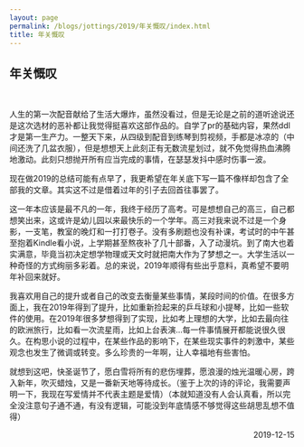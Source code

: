 ```yaml
---
layout: page
permalink: /blogs/jottings/2019/年关慨叹/index.html
title: 年关慨叹
---
```


## 年关慨叹
<br>

人生的第一次配音献给了生活大爆炸，虽然没看过，但是无论是之前的道听途说还是这次选材的恶补都让我觉得挺喜欢这部作品的。自学了pr的基础内容，果然ddl才是第一生产力。一整天下来，从四级到配音到练琴到剪视频，手都是冰凉的（中间还洗了几盆衣服），但是想想天上此刻正有无数流星划过，就不免觉得热血沸腾地激动。此刻只想抛开所有应当完成的事情，在瑟瑟发抖中感时伤事一波。

现在做2019的总结可能有点早了，我更希望在年关底下写一篇不像样却包含了全部我的文章。其实这不过是借着过年的引子去回首往事罢了。

这一年本应该是最不凡的一年，我终于经历了高考。可是想想自己的高三，自己都想笑出来，这或许是幼儿园以来最快乐的一个学年。高三对我来说不过是一个身影，一支笔，教室的晚灯和一打打卷子。没有多刷题也没有补课，考试时的中午甚至抱着Kindle看小说，上学期甚至熬夜补了几十部番，入了动漫坑。到了南大也着实满意，毕竟当初决定想学物理或天文时就把南大作为了梦想之一。大学生活以一种奇怪的方式绚丽多彩着。总的来说，2019年顺得有些出乎意料，真希望不要明年补回来就好。

我喜欢用自己的提升或者自己的改变去衡量某些事情，某段时间的价值。在很多方面上，我在2019年得到了提升，比如重新捡起来的乒乓球和小提琴，比如一些软件的使用。在2019年很多梦想得到了实现，比如考上理想的大学，比如去最向往的欧洲旅行，比如看一次流星雨，比如上台表演…每一件事情展开都能说很久很久。在构思小说的过程中，在某些作品的影响下，在某些现实事件的刺激中，某些观念也发生了微调或转变。多么珍贵的一年啊，让人幸福地有些害怕。

就想到这吧，快圣诞节了，愿白雪将所有的悲伤埋葬，愿浪漫的烛光温暖心房，跨入新年，吹灭蜡烛，又是一番新天地等待成长。（鉴于上次的诗的评论，我需要声明一下，我现在写爱情并不代表主题是爱情）（本就知道没有人会认真看，所以完全没注意句子通不通，有没有逻辑，可能没到年底情感不够觉得这些胡思乱想不值得）

<p align="right">2019-12-15</p>